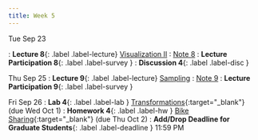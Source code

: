 ```yaml
---
title: Week 5
---
```


Tue Sep 23

: **Lecture 8**{: .label .label-lecture} [Visualization II](_lectures/lec08)
    : [Note 8](https://ds100.org/course-notes/visualization_2/visualization_2.html)
: **Lecture Participation 8**{: .label .label-survey } 
: **Discussion 4**{: .label .label-disc }

Thu Sep 25
: **Lecture 9**{: .label .label-lecture} [Sampling](_lectures/lec09)
    : [Note 9](https://ds100.org/course-notes/sampling/sampling.html)
: **Lecture Participation 9**{: .label .label-survey } 

Fri Sep 26 
: **Lab 4**{: .label .label-lab } [Transformations](https://data100.datahub.berkeley.edu/){:target="_blank"} (due Wed Oct 1)
: **Homework 4**{: .label .label-hw } [Bike Sharing](https://data100.datahub.berkeley.edu/){:target="_blank"} (due Thu Oct 2)
: **Add/Drop Deadline for Graduate Students**{: .label .label-deadline } 11:59 PM
